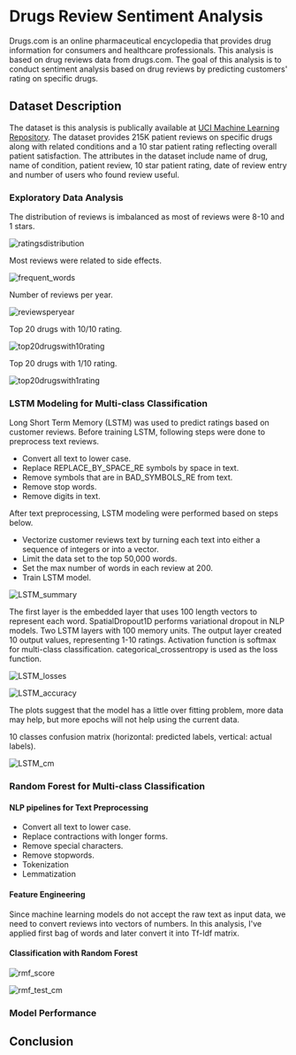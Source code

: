 # Drugs Review Sentiment Analysis
Drugs.com is an online pharmaceutical encyclopedia that provides drug information for consumers and healthcare professionals. This analysis is based on drug reviews data from drugs.com. The goal of this analysis is to conduct sentiment analysis based on drug reviews by predicting customers' rating on specific drugs. 

## Dataset Description

The dataset is this analysis is publically available at [UCI Machine Learning Repository](https://archive.ics.uci.edu/ml/datasets/Drug+Review+Dataset+%28Drugs.com%29). The dataset provides 215K patient reviews on specific drugs along with related conditions and a 10 star patient rating reflecting overall patient satisfaction. The attributes in the dataset include name of drug, name of condition, patient review, 10 star patient rating, date of review entry and number of users who found review useful.  

### Exploratory Data Analysis

The distribution of reviews is imbalanced as most of reviews were 8-10 and 1 stars. 

![ratingsdistribution](https://user-images.githubusercontent.com/26207455/116010209-a5a6c600-a5eb-11eb-82e5-ac4f16743cbd.png)


Most reviews were related to side effects. 

![frequent_words](https://user-images.githubusercontent.com/26207455/116010932-fcae9a00-a5ef-11eb-87c0-4ff458293660.png)


Number of reviews per year. 

![reviewsperyear](https://user-images.githubusercontent.com/26207455/116010733-dccaa680-a5ee-11eb-8f88-44483e1af988.png)

Top 20 drugs with 10/10 rating.

![top20drugswith10rating](https://user-images.githubusercontent.com/26207455/116010818-7003dc00-a5ef-11eb-82b3-96e77a5aa411.png)


Top 20 drugs with 1/10 rating.

![top20drugswith1rating](https://user-images.githubusercontent.com/26207455/116010847-91fd5e80-a5ef-11eb-8087-aac64418abc2.png)


### LSTM Modeling for Multi-class Classification

Long Short Term Memory (LSTM) was used to predict ratings based on customer reviews. Before training LSTM, following steps were done to preprocess text reviews.
* Convert all text to lower case.
* Replace REPLACE_BY_SPACE_RE symbols by space in text.
* Remove symbols that are in BAD_SYMBOLS_RE from text.
* Remove stop words.
* Remove digits in text.

After text preprocessing, LSTM modeling were performed based on steps below.
* Vectorize customer reviews text by turning each text into either a sequence of integers or into a vector.
* Limit the data set to the top 50,000 words.
* Set the max number of words in each review at 200.  
* Train LSTM model.

![LSTM_summary](https://user-images.githubusercontent.com/26207455/116011098-24523200-a5f1-11eb-80cc-88df55e09c95.png)

The first layer is the embedded layer that uses 100 length vectors to represent each word. SpatialDropout1D performs variational dropout in NLP models. Two LSTM layers with 100 memory units. The output layer created 10 output values, representing 1-10 ratings. Activation function is softmax for multi-class classification. categorical_crossentropy is used as the loss function. 

![LSTM_losses](https://user-images.githubusercontent.com/26207455/116011445-1e5d5080-a5f3-11eb-9bc1-c46f77ebe8a2.png)

![LSTM_accuracy](https://user-images.githubusercontent.com/26207455/116011447-23220480-a5f3-11eb-8ef7-a94f643789b9.png)

The plots suggest that the model has a little over fitting problem, more data may help, but more epochs will not help using the current data. 

10 classes confusion matrix (horizontal: predicted labels, vertical: actual labels).

![LSTM_cm](https://user-images.githubusercontent.com/26207455/116011543-90359a00-a5f3-11eb-8b0c-cd9a053a0d84.png)


### Random Forest for Multi-class Classification

#### NLP pipelines for Text Preprocessing
* Convert all text to lower case.
* Replace contractions with longer forms.
* Remove special characters.
* Remove stopwords.
* Tokenization
* Lemmatization

#### Feature Engineering
Since machine learning models do not accept the raw text as input data, we need to convert reviews into vectors of numbers. In this analysis, I've applied first bag of words and later convert it into Tf-Idf matrix. 

#### Classification with Random Forest

![rmf_score](https://user-images.githubusercontent.com/26207455/116012038-1ce15780-a5f6-11eb-9af3-ee61ae434fe0.png)

![rmf_test_cm](https://user-images.githubusercontent.com/26207455/116012040-2074de80-a5f6-11eb-9b43-760b7efb5831.png)


### Model Performance

## Conclusion

